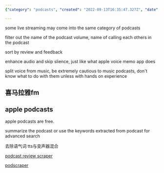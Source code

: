 ```yaml
---
{"category": "podcasts", "created": "2022-09-13T16:35:47.327Z", "date": "2022-09-13 16:35:47", "description": "This article explores various methods for scraping and filtering podcasts. It discusses techniques like voice filtering by gender and pitch, live streaming, name filtering, review sorting, audio enhancement, and separating voices from music. The text also references popular platforms such as iTunes and Ximalaya FM. Additionally, it suggests using summarization or extracted keywords for advanced search capabilities. Related GitHub links are provided.", "modified": "2022-09-13T17:06:40.073Z", "tags": ["podcasts", "scraping", "filtering", "voice filtering", "gender", "pitch", "live streaming"], "title": "scrape podcasts, filter keywords, convert voices by gender and pitch"}

---
```


some live streaming may come into the same category of podcasts

filter out the name of the podcast volume, name of calling each others in the podcast

sort by review and feedback

enhance audio and skip slience, just like what apple voice memo app does

split voice from music, be extremely cautious to music podcasts, don't know what to do with them unless with hands on experience

## 喜马拉雅fm

## apple podcasts

apple podcasts are free.

summarize the podcast or use the keywords extracted from podcast for advanced search

去除语气词 tts与变声器混合

[podcast review scraper](https://github.com/amirandalibi/apple-podcasts-review-scraper)

[podscraper](https://github.com/justin/podscraper)
